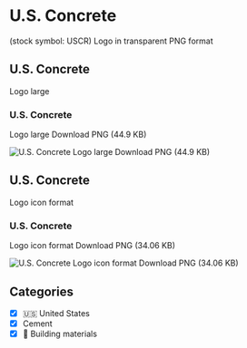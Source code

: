 # U.S. Concrete
 (stock symbol: USCR) Logo in transparent PNG format

## U.S. Concrete
 Logo large

### U.S. Concrete
 Logo large Download PNG (44.9 KB)

![U.S. Concrete
 Logo large Download PNG (44.9 KB)](/img/orig/USCR_BIG-b5307b4c.png)

## U.S. Concrete
 Logo icon format

### U.S. Concrete
 Logo icon format Download PNG (34.06 KB)

![U.S. Concrete
 Logo icon format Download PNG (34.06 KB)](/img/orig/USCR-578a2406.png)



## Categories
- [x] 🇺🇸 United States
- [x] Cement
- [x] 🧱 Building materials
